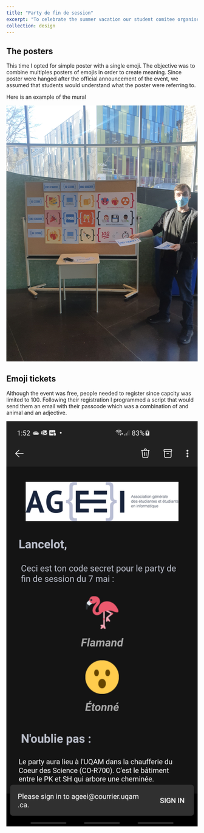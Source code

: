```yaml
---
title: "Party de fin de session"
excerpt: "To celebrate the summer vacation our student comitee organised a party where I lead our biggest marketing campaign so far.<br/><img src='/images/finsession/danslachaufferie.png' width=600>"
collection: design
---
```


## The posters

This time I opted for simple poster with a single emoji. The objective was to combine multiples posters of emojis in order to create meaning. Since poster were hanged after the official announcement of the event, we assumed that students would understand what the poster were referring to. 


Here is an example of the mural

<img src='/images/finsession/mural.jpg' width=1000>

## Emoji tickets

Although the event was free, people needed to register since capcity was limited to 100. Following their registration I programmed a script that would send them an email with their passcode which was a combination of and animal and an adjective.

<img src='/images/finsession/email.jpg' width=600>
